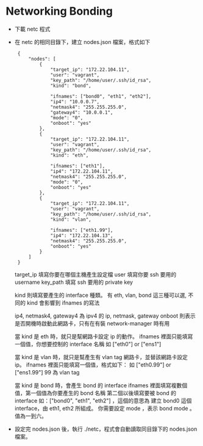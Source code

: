Networking Bonding
==================



- 下載 netc 程式


- 在 netc 的相同目錄下，建立 nodes.json 檔案，格式如下

  ```
   {
       "nodes": [
           {
               "target_ip": "172.22.104.11",
               "user": "vagrant",
               "key_path": "/home/user/.ssh/id_rsa",
               "kind": "bond",

               "ifnames": ["bond0", "eth1", "eth2"],
               "ip4": "10.0.0.7",
               "netmask4": "255.255.255.0",
               "gateway4": "10.0.0.1",
               "mode": "0",
               "onboot": "yes"
           },
           {
               "target_ip": "172.22.104.11",
               "user": "vagrant",
               "key_path": "/home/user/.ssh/id_rsa",
               "kind": "eth",

               "ifnames": ["eth1"],
               "ip4": "172.22.104.11",
               "netmask4": "255.255.255.0",
               "mode": "0",
               "onboot": "yes"
           },
           {
               "target_ip": "172.22.104.11",
               "user": "vagrant",
               "key_path": "/home/user/.ssh/id_rsa",
               "kind": "vlan",

               "ifnames": ["eth1.99"],
               "ip4": "172.22.104.13",
               "netmask4": "255.255.255.0",
               "onboot": "yes"
           }
       ]
   }

  ```

  target_ip 填寫你要在哪個主機產生設定檔
  user 填寫你要 ssh 要用的 username
  key_path 填寫 ssh 要用的 private key

  kind 則填寫要產生的 interface 種類。
  有 eth, vlan, bond 這三種可以選,
  不同的 kind 會影響到 ifnames 的寫法

  ip4, netmask4, gateway4 為 ipv4 的 ip, netmask, gateway
  onboot 則表示是否開機時啟動此網路卡，只有在有裝 network-manager 時有用

  當 kind 是 eth 時，就只是幫網路卡設定 ip 的動作。
  ifnames 裡面只能填寫一個值，你想要控制的 interface 名稱
  如 ["eth0"] or ["ens1"]

  當 kind 是 vlan 時，就只是幫產生有 vlan tag 網路卡，並替該網路卡設定 ip。
  ifnames 裡面只能填寫一個值，格式如下：
  如 ["eth0.99"] or ["ens1.99"]
  99 為 vlan tag

  當 kind 是 bond 時，會產生 bond 的 interface
  ifnames 裡面填寫複數個值，第一個值為你要產生的 bond 名稱
  第二個以後填寫要被 bond 的 interface
  如：["bond0", "eth1", "eth2"] ，這個的意思為
  建立 bond0 這個 interface，由 eth1, eth2 所組成。
  你需要設定 mode ，表示 bond mode 。值為一到六。


- 設定完 nodes.json 後，執行 ./netc，程式會自動讀取同目錄下的 nodes.json 檔案。
